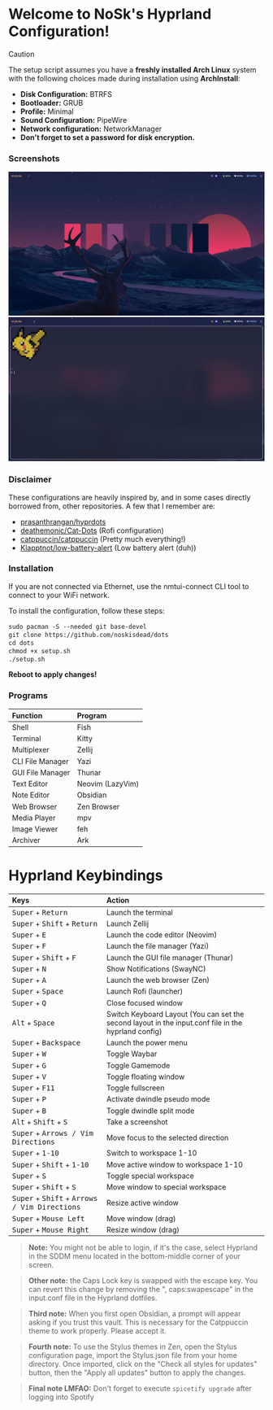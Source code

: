 # Welcome to NoSk's Hyprland Configuration!

> [!CAUTION]
> The setup script assumes you have a **freshly installed Arch Linux** system with the following choices made during installation using **ArchInstall**:
> - **Disk Configuration:** BTRFS
> - **Bootloader:** GRUB
> - **Profile:** Minimal
> - **Sound Configuration:** PipeWire
> - **Network configuration:** NetworkManager
> - **Don't forget to set a password for disk encryption.**

### Screenshots
![Home!](https://raw.githubusercontent.com/noskisdead/dots/refs/heads/master/assets/home.png)
![Terminal!](https://raw.githubusercontent.com/noskisdead/dots/refs/heads/master/assets/terminal.png)
### Disclaimer
These configurations are heavily inspired by, and in some cases directly borrowed from, other repositories.
A few that I remember are:
- [prasanthrangan/hyprdots](https://github.com/prasanthrangan/hyprdots)
- [deathemonic/Cat-Dots](https://github.com/deathemonic/Cat-Dots) (Rofi configuration)
- [catppuccin/catppuccin](https://github.com/catppuccin/catppuccin) (Pretty much everything!)
- [Klapptnot/low-battery-alert](https://github.com/Klapptnot/low-battery-alert) (Low battery alert (duh))

### Installation

If you are not connected via Ethernet, use the nmtui-connect CLI tool to connect to your WiFi network.

To install the configuration, follow these steps:
   ```
   sudo pacman -S --needed git base-devel
   git clone https://github.com/noskisdead/dots
   cd dots
   chmod +x setup.sh
   ./setup.sh
   ```
**Reboot to apply changes!**

### Programs
| Function         | Program          |
| :--------------- | :--------------- |
| Shell            | Fish             |
| Terminal         | Kitty            |
| Multiplexer      | Zellij           |
| CLI File Manager | Yazi             |
| GUI File Manager | Thunar           |
| Text Editor      | Neovim (LazyVim) |
| Note Editor      | Obsidian         |
| Web Browser      | Zen Browser      |
| Media Player     | mpv              |
| Image Viewer     | feh              |
| Archiver         | Ark              |

# Hyprland Keybindings
| Keys                                                                     | Action                                                                                               |
| :----------------------------------------------------------------------- | :--------------------------------------------------------------------------------------------------- |
| <kbd>Super</kbd> + <kbd>Return</kbd>                                     | Launch the terminal                                                                                  |
| <kbd>Super</kbd> + <kbd>Shift</kbd> + <kbd>Return</kbd>                  | Launch Zellij                                                                                        |
| <kbd>Super</kbd> + <kbd>E</kbd>                                          | Launch the code editor (Neovim)                                                                      |
| <kbd>Super</kbd> + <kbd>F</kbd>                                          | Launch the file manager (Yazi)                                                                       |
| <kbd>Super</kbd> + <kbd>Shift</kbd> + <kbd>F</kbd>                       | Launch the GUI file manager (Thunar)                                                                 |
| <kbd>Super</kbd> + <kbd>N</kbd>                                          | Show Notifications (SwayNC)                                                                          |
| <kbd>Super</kbd> + <kbd>A</kbd>                                          | Launch the web browser (Zen)                                                                         |
| <kbd>Super</kbd> + <kbd>Space</kbd>                                      | Launch Rofi (launcher)                                                                               |
| <kbd>Super</kbd> + <kbd>Q</kbd>                                          | Close focused window                                                                                 |
| <kbd>Alt</kbd> + <kbd>Space</kbd>                                        | Switch Keyboard Layout (You can set the second layout in the input.conf file in the hyprland config) |
| <kbd>Super</kbd> + <kbd>Backspace</kbd>                                  | Launch the power menu                                                                                |
| <kbd>Super</kbd> + <kbd>W</kbd>                                          | Toggle Waybar                                                                                        |
| <kbd>Super</kbd> + <kbd>G</kbd>                                          | Toggle Gamemode                                                                                      |
| <kbd>Super</kbd> + <kbd>V</kbd>                                          | Toggle floating window                                                                               |
| <kbd>Super</kbd> + <kbd>F11</kbd>                                        | Toggle fullscreen                                                                                    |
| <kbd>Super</kbd> + <kbd>P</kbd>                                          | Activate dwindle pseudo mode                                                                         |
| <kbd>Super</kbd> + <kbd>B</kbd>                                          | Toggle dwindle split mode                                                                            |
| <kbd>Alt</kbd> + <kbd>Shift</kbd> + <kbd>S</kbd>                         | Take a screenshot                                                                                    |
| <kbd>Super</kbd> + <kbd>Arrows / Vim Directions</kbd>                    | Move focus to the selected direction                                                                 |
| <kbd>Super</kbd> + <kbd>1-10</kbd>                                       | Switch to workspace 1-10                                                                             |
| <kbd>Super</kbd> + <kbd>Shift</kbd> + <kbd>1-10</kbd>                    | Move active window to workspace 1-10                                                                 |
| <kbd>Super</kbd> + <kbd>S</kbd>                                          | Toggle special workspace                                                                             |
| <kbd>Super</kbd> + <kbd>Shift</kbd> + <kbd>S</kbd>                       | Move window to special workspace                                                                     |
| <kbd>Super</kbd> + <kbd>Shift</kbd> + <kbd>Arrows / Vim Directions</kbd> | Resize active window                                                                                 |
| <kbd>Super</kbd> + <kbd>Mouse Left</kbd>                                 | Move window (drag)                                                                                   |
| <kbd>Super</kbd> + <kbd>Mouse Right</kbd>                                | Resize window (drag)                                                                                 |

> **Note:** You might not be able to login, if it's the case, select Hyprland in the SDDM menu located in the bottom-middle corner of your screen.

> **Other note:** the Caps Lock key is swapped with the escape key. You can revert this change by removing the ", caps:swapescape" in the input.conf file in the Hyprland dotfiles.

> **Third note:** When you first open Obsidian, a prompt will appear asking if you trust this vault. This is necessary for the Catppuccin theme to work properly. Please accept it.

> **Fourth note:** To use the Stylus themes in Zen, open the Stylus configuration page, import the Stylus.json file from your home directory. Once imported, click on the "Check all styles for updates" button, then the "Apply all updates" button to apply the changes.

> **Final note LMFAO:** Don't forget to execute `spicetify upgrade` after logging into Spotify
